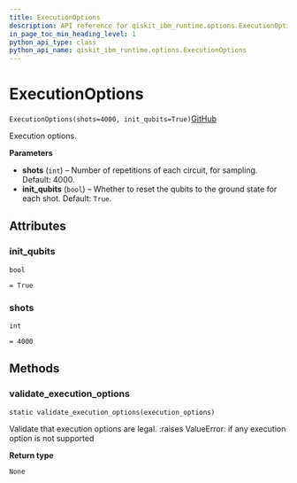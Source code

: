 ```yaml
---
title: ExecutionOptions
description: API reference for qiskit_ibm_runtime.options.ExecutionOptions
in_page_toc_min_heading_level: 1
python_api_type: class
python_api_name: qiskit_ibm_runtime.options.ExecutionOptions
---
```


# ExecutionOptions

<span id="qiskit_ibm_runtime.options.ExecutionOptions" />

`ExecutionOptions(shots=4000, init_qubits=True)`[GitHub](https://github.com/qiskit/qiskit-ibm-runtime/tree/stable/0.16/qiskit_ibm_runtime/options/execution_options.py "view source code")

Execution options.

**Parameters**

*   **shots** (`int`) – Number of repetitions of each circuit, for sampling. Default: 4000.
*   **init\_qubits** (`bool`) – Whether to reset the qubits to the ground state for each shot. Default: `True`.

## Attributes

<span id="qiskit_ibm_runtime.options.ExecutionOptions.init_qubits" />

### init\_qubits

`bool`

`= True`

<span id="qiskit_ibm_runtime.options.ExecutionOptions.shots" />

### shots

`int`

`= 4000`

## Methods

### validate\_execution\_options

<span id="qiskit_ibm_runtime.options.ExecutionOptions.validate_execution_options" />

`static validate_execution_options(execution_options)`

Validate that execution options are legal. :raises ValueError: if any execution option is not supported

**Return type**

`None`

